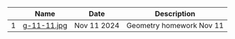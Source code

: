 |   | Name                                 | Date        | Description                       |
|:-:|--------------------------------------|-------------|-----------------------------------|
| 1 | [g-11-11.jpg](./2024/g-11-11.jpg)    | Nov 11 2024 | Geometry homework Nov 11          |
